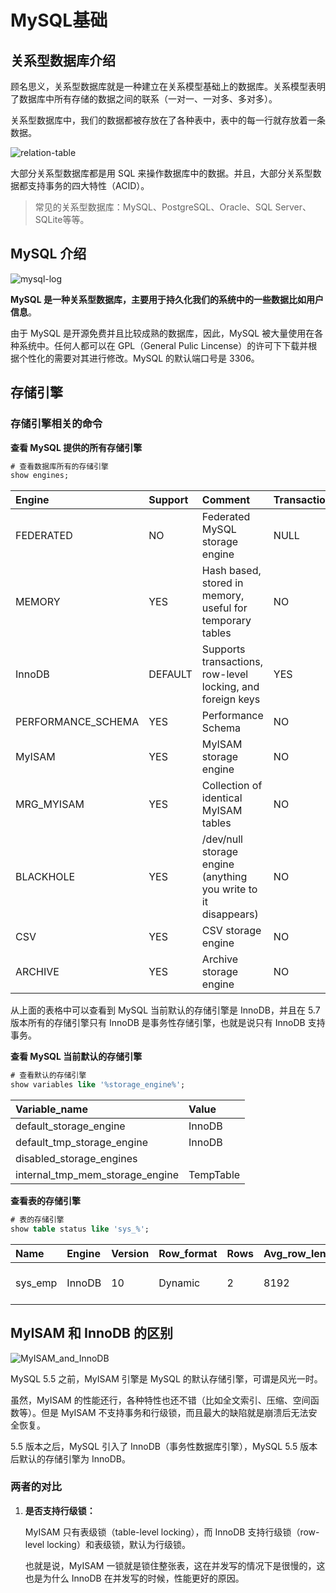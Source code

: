 # MySQL基础

## 关系型数据库介绍

顾名思义，关系型数据库就是一种建立在关系模型基础上的数据库。关系模型表明了数据库中所有存储的数据之间的联系（一对一、一对多、多对多）。

关系型数据库中，我们的数据都被存放在了各种表中，表中的每一行就存放着一条数据。

<img :src="$withBase('/img/database/mysql/relation-table.png')" alt="relation-table">

大部分关系型数据库都是用 SQL 来操作数据库中的数据。并且，大部分关系型数据都支持事务的四大特性（ACID）。

> 常见的关系型数据库：MySQL、PostgreSQL、Oracle、SQL Server、SQLite等等。

## MySQL 介绍

<img :src="$withBase('/img/database/mysql/mysql-log.png')" alt="mysql-log">

**MySQL 是一种关系型数据库，主要用于持久化我们的系统中的一些数据比如用户信息**。

由于 MySQL 是开源免费并且比较成熟的数据库，因此，MySQL 被大量使用在各种系统中。任何人都可以在 GPL（General Pulic Lincense）的许可下下载并根据个性化的需要对其进行修改。MySQL 的默认端口号是 3306。

## 存储引擎

### 存储引擎相关的命令

**查看 MySQL 提供的所有存储引擎**

``` sql
# 查看数据库所有的存储引擎
show engines;
```

| Engine | Support | Comment | Transactions | XA | Savepoints |
| :--- | :--- | :--- | :--- | :--- | :--- |
| FEDERATED | NO | Federated MySQL storage engine | NULL | NULL | NULL |
| MEMORY | YES | Hash based, stored in memory, useful for temporary tables | NO | NO | NO |
| InnoDB | DEFAULT | Supports transactions, row-level locking, and foreign keys | YES | YES | YES |
| PERFORMANCE\_SCHEMA | YES | Performance Schema | NO | NO | NO |
| MyISAM | YES | MyISAM storage engine | NO | NO | NO |
| MRG\_MYISAM | YES | Collection of identical MyISAM tables | NO | NO | NO |
| BLACKHOLE | YES | /dev/null storage engine \(anything you write to it disappears\) | NO | NO | NO |
| CSV | YES | CSV storage engine | NO | NO | NO |
| ARCHIVE | YES | Archive storage engine | NO | NO | NO |

从上面的表格中可以查看到 MySQL 当前默认的存储引擎是 InnoDB，并且在 5.7 版本所有的存储引擎只有 InnoDB 是事务性存储引擎，也就是说只有 InnoDB 支持事务。

**查看 MySQL 当前默认的存储引擎**

``` sql
# 查看默认的存储引擎
show variables like '%storage_engine%';
```

| Variable\_name                      | Value     |
| :---------------------------------- | :-------- |
| default\_storage\_engine            | InnoDB    |
| default\_tmp\_storage\_engine       | InnoDB    |
| disabled\_storage\_engines          |           |
| internal\_tmp\_mem\_storage\_engine | TempTable |

**查看表的存储引擎**

``` sql
# 表的存储引擎
show table status like 'sys_%';
```

| Name     | Engine | Version | Row\_format | Rows | Avg\_row\_length | Data\_length | Max\_data\_length | Index\_length | Data\_free | Auto\_increment | Create\_time        | Update\_time | Check\_time | Collation             | Checksum | Create\_options | Comment |
| :------- | :----- | :------ | :---------- | :--- | :--------------- | :----------- | :---------------- | :------------ | :--------- | :-------------- | :------------------ | :----------- | :---------- | :-------------------- | :------- | :-------------- | :------ |
| sys\_emp | InnoDB | 10      | Dynamic     | 2    | 8192             | 16384        | 0                 | 0             | 0          | NULL            | 2021-07-09 03:24:29 | NULL         | NULL        | utf8mb4\_0900\_ai\_ci | NULL     |                 | 员工表  |

## MyISAM 和 InnoDB 的区别

<img :src="$withBase('/img/database/mysql/MyISAM_and_InnoDB.png')" alt="MyISAM_and_InnoDB">

MySQL 5.5 之前，MyISAM 引擎是 MySQL 的默认存储引擎，可谓是风光一时。

虽然，MyISAM 的性能还行，各种特性也还不错（比如全文索引、压缩、空间函数等）。但是 MyISAM 不支持事务和行级锁，而且最大的缺陷就是崩溃后无法安全恢复。

5.5 版本之后，MySQL 引入了 InnoDB（事务性数据库引擎），MySQL 5.5 版本后默认的存储引擎为 InnoDB。

### 两者的对比

1. **是否支持行级锁：**

   MyISAM 只有表级锁（table-level locking），而 InnoDB 支持行级锁（row-level locking）和表级锁，默认为行级锁。

   也就是说，MyISAM 一锁就是锁住整张表，这在并发写的情况下是很慢的，这也是为什么 InnoDB 在并发写的时候，性能更好的原因。



